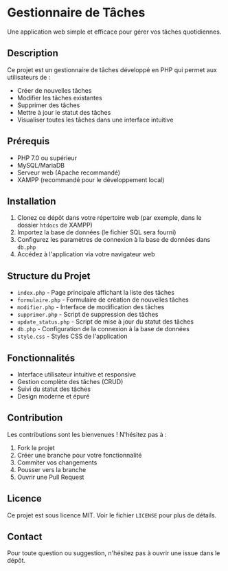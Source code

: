# Gestionnaire de Tâches

Une application web simple et efficace pour gérer vos tâches quotidiennes.

## Description

Ce projet est un gestionnaire de tâches développé en PHP qui permet aux utilisateurs de :
- Créer de nouvelles tâches
- Modifier les tâches existantes
- Supprimer des tâches
- Mettre à jour le statut des tâches
- Visualiser toutes les tâches dans une interface intuitive

## Prérequis

- PHP 7.0 ou supérieur
- MySQL/MariaDB
- Serveur web (Apache recommandé)
- XAMPP (recommandé pour le développement local)

## Installation

1. Clonez ce dépôt dans votre répertoire web (par exemple, dans le dossier `htdocs` de XAMPP)
2. Importez la base de données (le fichier SQL sera fourni)
3. Configurez les paramètres de connexion à la base de données dans `db.php`
4. Accédez à l'application via votre navigateur web

## Structure du Projet

- `index.php` - Page principale affichant la liste des tâches
- `formulaire.php` - Formulaire de création de nouvelles tâches
- `modifier.php` - Interface de modification des tâches
- `supprimer.php` - Script de suppression des tâches
- `update_status.php` - Script de mise à jour du statut des tâches
- `db.php` - Configuration de la connexion à la base de données
- `style.css` - Styles CSS de l'application

## Fonctionnalités

- Interface utilisateur intuitive et responsive
- Gestion complète des tâches (CRUD)
- Suivi du statut des tâches
- Design moderne et épuré

## Contribution

Les contributions sont les bienvenues ! N'hésitez pas à :
1. Fork le projet
2. Créer une branche pour votre fonctionnalité
3. Commiter vos changements
4. Pousser vers la branche
5. Ouvrir une Pull Request

## Licence

Ce projet est sous licence MIT. Voir le fichier `LICENSE` pour plus de détails.

## Contact

Pour toute question ou suggestion, n'hésitez pas à ouvrir une issue dans le dépôt. 